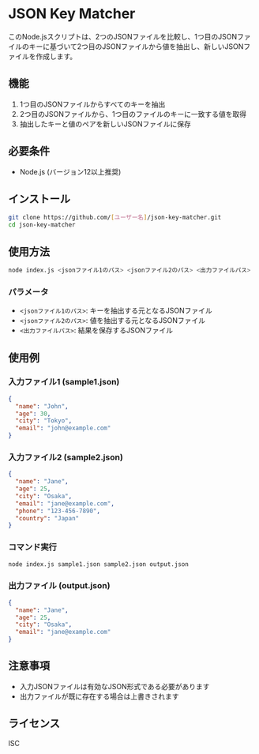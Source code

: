 # JSON Key Matcher

このNode.jsスクリプトは、2つのJSONファイルを比較し、1つ目のJSONファイルのキーに基づいて2つ目のJSONファイルから値を抽出し、新しいJSONファイルを作成します。

## 機能

1. 1つ目のJSONファイルからすべてのキーを抽出
2. 2つ目のJSONファイルから、1つ目のファイルのキーに一致する値を取得
3. 抽出したキーと値のペアを新しいJSONファイルに保存

## 必要条件

- Node.js (バージョン12以上推奨)

## インストール

```bash
git clone https://github.com/[ユーザー名]/json-key-matcher.git
cd json-key-matcher
```

## 使用方法

```bash
node index.js <jsonファイル1のパス> <jsonファイル2のパス> <出力ファイルパス>
```

### パラメータ

- `<jsonファイル1のパス>`: キーを抽出する元となるJSONファイル
- `<jsonファイル2のパス>`: 値を抽出する元となるJSONファイル
- `<出力ファイルパス>`: 結果を保存するJSONファイル

## 使用例

### 入力ファイル1 (sample1.json)
```json
{
  "name": "John",
  "age": 30,
  "city": "Tokyo",
  "email": "john@example.com"
}
```

### 入力ファイル2 (sample2.json)
```json
{
  "name": "Jane",
  "age": 25,
  "city": "Osaka",
  "email": "jane@example.com",
  "phone": "123-456-7890",
  "country": "Japan"
}
```

### コマンド実行
```bash
node index.js sample1.json sample2.json output.json
```

### 出力ファイル (output.json)
```json
{
  "name": "Jane",
  "age": 25,
  "city": "Osaka",
  "email": "jane@example.com"
}
```

## 注意事項

- 入力JSONファイルは有効なJSON形式である必要があります
- 出力ファイルが既に存在する場合は上書きされます

## ライセンス

ISC